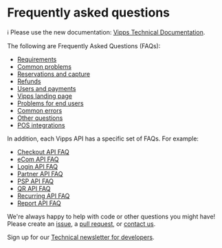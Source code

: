 <!-- START_METADATA
---
title: Frequently asked questions
sidebar_position: 60
hide_table_of_contents: true
pagination_next: null
pagination_prev: null
---
END_METADATA -->

# Frequently asked questions

<!-- START_COMMENT -->

ℹ️ Please use the new documentation:
[Vipps Technical Documentation](https://vippsas.github.io/vipps-developer-docs/).

<!-- END_COMMENT -->

The following are Frequently Asked Questions (FAQs):

* [Requirements](requirements-faq.md)
* [Common problems](common-problems-faq.md)
* [Reservations and capture](reserve-and-capture-faq.md)
* [Refunds](refunds-faq.md)
* [Users and payments](users-and-payments-faq.md)
* [Vipps landing page](vipps-landing-page-faq.md)
* [Problems for end users](problems-for-end-users-faq.md)
* [Common errors](common-errors-faq.md)
* [Other questions](other-faq.md)
* [POS integrations](pos-integrations-faq.md)

In addition, each Vipps API has a specific set of FAQs. For example:

* [Checkout API FAQ](https://vippsas.github.io/vipps-developer-docs/docs/APIs/checkout-api/vipps-checkout-api-faq)
* [eCom API FAQ](https://vippsas.github.io/vipps-developer-docs/docs/APIs/ecom-api/vipps-ecom-api-faq)
* [Login API FAQ](https://vippsas.github.io/vipps-developer-docs/docs/APIs/login-api/vipps-login-api-faq)
* [Partner API FAQ](https://vippsas.github.io/vipps-developer-docs/docs/APIs/partner-api/vipps-partner-api-faq)
* [PSP API FAQ](https://vippsas.github.io/vipps-developer-docs/docs/APIs/psp-api/vipps-psp-api-faq)
* [QR API FAQ](https://vippsas.github.io/vipps-developer-docs/docs/APIs/qr-api/vipps-qr-api-faq)
* [Recurring API FAQ](https://vippsas.github.io/vipps-developer-docs/docs/APIs/recurring-api/vipps-recurring-api-faq)
* [Report API FAQ](https://vippsas.github.io/vipps-developer-docs/docs/APIs/report-api/vipps-report-api-faq)

We're always happy to help with code or other questions you might have!
Please create an [issue](https://github.com/vippsas/vipps-developers/issues),
a [pull request](https://github.com/vippsas/vipps-developers/pulls),
or [contact us](https://vippsas.github.io/vipps-developer-docs/docs/vipps-developers/contact).

Sign up for our [Technical newsletter for developers](https://vippsas.github.io/vipps-developer-docs/docs/vipps-developers/newsletters).
